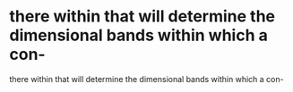 # there within that will determine the dimensional bands within which a con-

there within that will determine the dimensional bands within which a con-